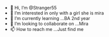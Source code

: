 - 👋 Hi, I’m @Stranger55
- 👀 I’m interested in only with a girl she is mira
- 🌱 I’m currently learning ...BA 2nd year
- 💞️ I’m looking to collaborate on ...Mira
- 📫 How to reach me ...Just find me

<!---
Stranger55/Stranger55 is a ✨ special ✨ repository because its `README.md` (this file) appears on your GitHub profile.
You can click the Preview link to take a look at your changes.
--->

